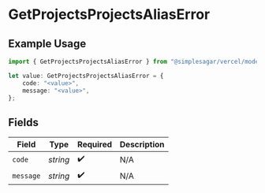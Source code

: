 # GetProjectsProjectsAliasError

## Example Usage

```typescript
import { GetProjectsProjectsAliasError } from "@simplesagar/vercel/models/getprojectsop.js";

let value: GetProjectsProjectsAliasError = {
    code: "<value>",
    message: "<value>",
};
```

## Fields

| Field              | Type               | Required           | Description        |
| ------------------ | ------------------ | ------------------ | ------------------ |
| `code`             | *string*           | :heavy_check_mark: | N/A                |
| `message`          | *string*           | :heavy_check_mark: | N/A                |